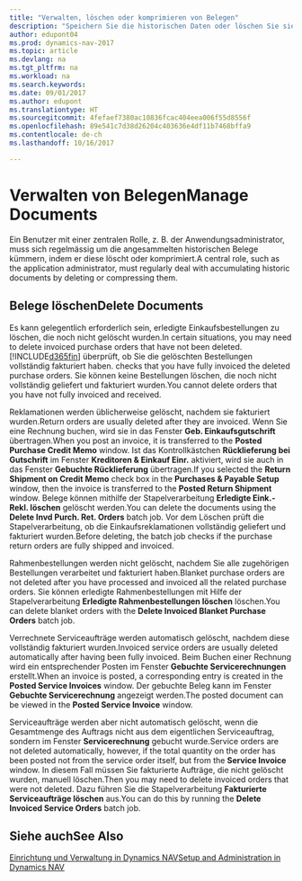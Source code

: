 ```yaml
---
title: "Verwalten, löschen oder komprimieren von Belegen"
description: "Speichern Sie die historischen Daten oder löschen Sie sie."
author: edupont04
ms.prod: dynamics-nav-2017
ms.topic: article
ms.devlang: na
ms.tgt_pltfrm: na
ms.workload: na
ms.search.keywords: 
ms.date: 09/01/2017
ms.author: edupont
ms.translationtype: HT
ms.sourcegitcommit: 4fefaef7380ac10836fcac404eea006f55d8556f
ms.openlocfilehash: 89e541c7d38d26204c403636e4df11b7468bffa9
ms.contentlocale: de-ch
ms.lasthandoff: 10/16/2017

---
```

# <a name="manage-documents"></a><span data-ttu-id="3792c-103">Verwalten von Belegen</span><span class="sxs-lookup"><span data-stu-id="3792c-103">Manage Documents</span></span>
<span data-ttu-id="3792c-104">Ein Benutzer mit einer zentralen Rolle, z. B. der Anwendungsadministrator, muss sich regelmässig um die angesammelten historischen Belege kümmern, indem er diese löscht oder komprimiert.</span><span class="sxs-lookup"><span data-stu-id="3792c-104">A central role, such as the application administrator, must regularly deal with accumulating historic documents by deleting or compressing them.</span></span>  

## <a name="delete-documents"></a><span data-ttu-id="3792c-105">Belege löschen</span><span class="sxs-lookup"><span data-stu-id="3792c-105">Delete Documents</span></span>
<span data-ttu-id="3792c-106">Es kann gelegentlich erforderlich sein, erledigte Einkaufsbestellungen zu löschen, die noch nicht gelöscht wurden.</span><span class="sxs-lookup"><span data-stu-id="3792c-106">In certain situations, you may need to delete invoiced purchase orders that have not been deleted.</span></span> [!INCLUDE[d365fin](includes/d365fin_md.md)]<span data-ttu-id="3792c-107"> überprüft, ob Sie die gelöschten Bestellungen vollständig fakturiert haben.</span><span class="sxs-lookup"><span data-stu-id="3792c-107"> checks that you have fully invoiced the deleted purchase orders.</span></span> <span data-ttu-id="3792c-108">Sie können keine Bestellungen löschen, die noch nicht vollständig geliefert und fakturiert wurden.</span><span class="sxs-lookup"><span data-stu-id="3792c-108">You cannot delete orders that you have not fully invoiced and received.</span></span>  

<span data-ttu-id="3792c-109">Reklamationen werden üblicherweise gelöscht, nachdem sie fakturiert wurden.</span><span class="sxs-lookup"><span data-stu-id="3792c-109">Return orders are usually deleted after they are invoiced.</span></span> <span data-ttu-id="3792c-110">Wenn Sie eine Rechnung buchen, wird sie in das Fenster **Geb. Einkaufsgutschrift** übertragen.</span><span class="sxs-lookup"><span data-stu-id="3792c-110">When you post an invoice, it is transferred to the **Posted Purchase Credit Memo** window.</span></span> <span data-ttu-id="3792c-111">Ist das Kontrollkästchen **Rücklieferung bei Gutschrift** im Fenster **Kreditoren & Einkauf Einr.** aktiviert, wird sie auch in das Fenster **Gebuchte Rücklieferung** übertragen.</span><span class="sxs-lookup"><span data-stu-id="3792c-111">If you selected the **Return Shipment on Credit Memo** check box in the **Purchases & Payable Setup** window, then the invoice is transferred to the **Posted Return Shipment** window.</span></span> <span data-ttu-id="3792c-112">Belege können mithilfe der Stapelverarbeitung **Erledigte Eink.-Rekl. löschen** gelöscht werden.</span><span class="sxs-lookup"><span data-stu-id="3792c-112">You can delete the documents using the **Delete Invd Purch. Ret. Orders** batch job.</span></span> <span data-ttu-id="3792c-113">Vor dem Löschen prüft die Stapelverarbeitung, ob die Einkaufsreklamationen vollständig geliefert und fakturiert wurden.</span><span class="sxs-lookup"><span data-stu-id="3792c-113">Before deleting, the batch job checks if the purchase return orders are fully shipped and invoiced.</span></span>  

<span data-ttu-id="3792c-114">Rahmenbestellungen werden nicht gelöscht, nachdem Sie alle zugehörigen Bestellungen verarbeitet und fakturiert haben.</span><span class="sxs-lookup"><span data-stu-id="3792c-114">Blanket purchase orders are not deleted after you have processed and invoiced all the related purchase orders.</span></span> <span data-ttu-id="3792c-115">Sie können erledigte Rahmenbestellungen mit Hilfe der Stapelverarbeitung **Erledigte Rahmenbestellungen löschen** löschen.</span><span class="sxs-lookup"><span data-stu-id="3792c-115">You can delete blanket orders with the **Delete Invoiced Blanket Purchase Orders** batch job.</span></span>  

<span data-ttu-id="3792c-116">Verrechnete Serviceaufträge werden automatisch gelöscht, nachdem diese vollständig fakturiert wurden.</span><span class="sxs-lookup"><span data-stu-id="3792c-116">Invoiced service orders are usually deleted automatically after having been fully invoiced.</span></span> <span data-ttu-id="3792c-117">Beim Buchen einer Rechnung wird ein entsprechender Posten im Fenster **Gebuchte Servicerechnungen** erstellt.</span><span class="sxs-lookup"><span data-stu-id="3792c-117">When an invoice is posted, a corresponding entry is created in the **Posted Service Invoices** window.</span></span> <span data-ttu-id="3792c-118">Der gebuchte Beleg kann im Fenster **Gebuchte Servicerechnung** angezeigt werden.</span><span class="sxs-lookup"><span data-stu-id="3792c-118">The posted document can be viewed in the **Posted Service Invoice** window.</span></span>  

<span data-ttu-id="3792c-119">Serviceaufträge werden aber nicht automatisch gelöscht, wenn die Gesamtmenge des Auftrags nicht aus dem eigentlichen Serviceauftrag, sondern im Fenster **Servicerechnung** gebucht wurde.</span><span class="sxs-lookup"><span data-stu-id="3792c-119">Service orders are not deleted automatically, however, if the total quantity on the order has been posted not from the service order itself, but from the **Service Invoice** window.</span></span> <span data-ttu-id="3792c-120">In diesem Fall müssen Sie fakturierte Aufträge, die nicht gelöscht wurden, manuell löschen.</span><span class="sxs-lookup"><span data-stu-id="3792c-120">Then you may need to delete invoiced orders that were not deleted.</span></span> <span data-ttu-id="3792c-121">Dazu führen Sie die Stapelverarbeitung **Fakturierte Serviceaufträge löschen** aus.</span><span class="sxs-lookup"><span data-stu-id="3792c-121">You can do this by running the **Delete Invoiced Service Orders** batch job.</span></span>  

## <a name="see-also"></a><span data-ttu-id="3792c-122">Siehe auch</span><span class="sxs-lookup"><span data-stu-id="3792c-122">See Also</span></span>  
[<span data-ttu-id="3792c-123">Einrichtung und Verwaltung in Dynamics NAV</span><span class="sxs-lookup"><span data-stu-id="3792c-123">Setup and Administration in Dynamics NAV</span></span>](admin-setup-and-administration.md)  

